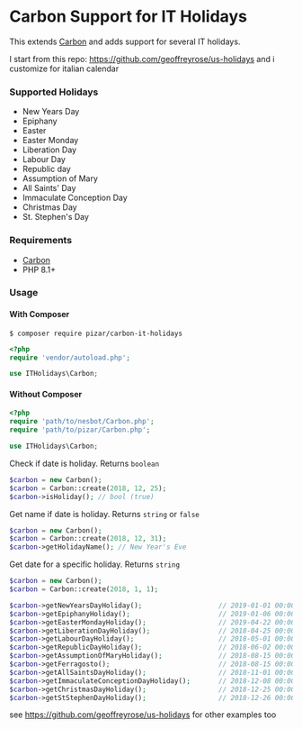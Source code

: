 # Carbon Support for IT Holidays
This extends [Carbon](http://carbon.nesbot.com/) and adds support for several IT holidays.

I start from this repo: https://github.com/geoffreyrose/us-holidays and i customize for italian calendar 

### Supported Holidays
 * New Years Day
 * Epiphany
 * Easter
 * Easter Monday
 * Liberation Day
 * Labour Day
 * Republic day
 * Assumption of Mary
 * All Saints' Day
 * Immaculate Conception Day
 * Christmas Day
 * St. Stephen's Day

### Requirements
 * [Carbon](http://carbon.nesbot.com/)
 * PHP 8.1+

### Usage

#### With Composer
```
$ composer require pizar/carbon-it-holidays
```

```php
<?php
require 'vendor/autoload.php';

use ITHolidays\Carbon;
```

#### Without Composer

```php
<?php
require 'path/to/nesbot/Carbon.php';
require 'path/to/pizar/Carbon.php';

use ITHolidays\Carbon;
```
Check if date is holiday. Returns `boolean`
```php
$carbon = new Carbon();
$carbon = Carbon::create(2018, 12, 25);
$carbon->isHoliday(); // bool (true)
```

Get name if date is holiday. Returns `string` or `false`
```php
$carbon = new Carbon();
$carbon = Carbon::create(2018, 12, 31);
$carbon->getHolidayName(); // New Year's Eve
```

Get date for a specific holiday. Returns `string`
```php
$carbon = new Carbon();
$carbon = Carbon::create(2018, 1, 1);

$carbon->getNewYearsDayHoliday();                   // 2019-01-01 00:00:00
$carbon->getEpiphanyHoliday();                      // 2019-01-06 00:00:00
$carbon->getEasterMondayHoliday();                  // 2019-04-22 00:00:00
$carbon->getLiberationDayHoliday();                 // 2018-04-25 00:00:00
$carbon->getLabourDayHoliday();                     // 2018-05-01 00:00:00
$carbon->getRepublicDayHoliday();                   // 2018-06-02 00:00:00
$carbon->getAssumptionOfMaryHoliday();              // 2018-08-15 00:00:00
$carbon->getFerragosto();                           // 2018-08-15 00:00:00
$carbon->getAllSaintsDayHoliday();                  // 2018-11-01 00:00:00
$carbon->getImmaculateConceptionDayHoliday();       // 2018-12-08 00:00:00
$carbon->getChristmasDayHoliday();                  // 2018-12-25 00:00:00
$carbon->getStStephenDayHoliday();                  // 2018-12-26 00:00:00


```

see https://github.com/geoffreyrose/us-holidays for other examples too